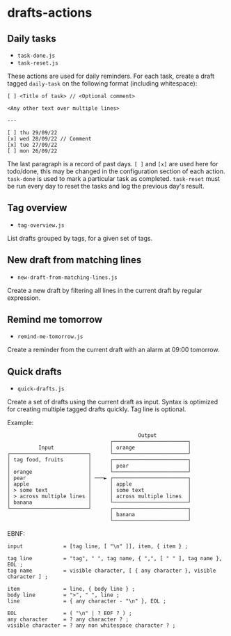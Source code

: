 # drafts-actions

## Daily tasks

- `task-done.js`
- `task-reset.js`

These actions are used for daily reminders. For each task, create a draft tagged `daily-task` on the following format (including whitespace):

```
[ ] <Title of task> // <Optional comment>

<Any other text over multiple lines>

---

[ ] thu 29/09/22
[x] wed 28/09/22 // Comment
[x] tue 27/09/22
[ ] mon 26/09/22
```

The last paragraph is a record of past days. `[ ]` and `[x]` are used here for todo/done, this may be changed in the configuration section of each action. `task-done` is used to mark a particular task as completed. `task-reset` must be run every day to reset the tasks and log the previous day's result.

## Tag overview

- `tag-overview.js`

List drafts grouped by tags, for a given set of tags.

## New draft from matching lines

- `new-draft-from-matching-lines.js`

Create a new draft by filtering all lines in the current draft by regular expression.

## Remind me tomorrow

- `remind-me-tomorrow.js`

Create a reminder from the current draft with an alarm at 09:00 tomorrow.

## Quick drafts

- `quick-drafts.js`

Create a set of drafts using the current draft as input. Syntax is optimized for creating multiple tagged drafts quickly. Tag line is optional.

Example:

```
                                          Output
                                 ┌────────────────────────┐
          Input                  │ orange                 │
┌─────────────────────────┐      └────────────────────────┘
│ tag food, fruits        │      ┌────────────────────────┐
│                         │      │ pear                   │
│ orange                  │      └────────────────────────┘
│ pear                    │ ───► ┌────────────────────────┐
│ apple                   │      │ apple                  │
│ > some text             │      │ some text              │
│ > across multiple lines │      │ across multiple lines  │
│ banana                  │      └────────────────────────┘
└─────────────────────────┘      ┌────────────────────────┐
                                 │ banana                 │
                                 └────────────────────────┘
```

EBNF:

```
input             = [tag line, [ "\n" ]], item, { item } ;

tag line          = "tag", " ", tag name, { ",", [ " " ], tag name }, EOL ;
tag name          = visible character, [ { any character }, visible character ] ;

item              = line, { body line } ;
body line         = ">", " ", line ;
line              = { any character - "\n" }, EOL ;

EOL               = ( "\n" | ? EOF ? ) ;
any character     = ? any character ? ;
visible character = ? any non whitespace character ? ;
```
